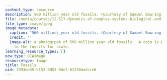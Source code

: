 ```yaml
---
content_type: resource
description: 560 million year old fossils. (Courtesy of Samuel Bowring.)
file: /media/courses/12-517-dynamics-of-complex-systems-biological-and-environmental-coevolution-preceding-the-cambrian-explosion-spring-2005/2993ee35b1529d5394ef61210dadcce6_12-517s05.jpg
file_type: image/jpeg
image_metadata:
  caption: "560 million\_year old fossils. (Courtesy of Samuel Bowring.)"
  credit: ''
  image-alt: a photogrpah of 560 million year old fossils.  A coin is placed next
    to the fossils for scale.
learning_resource_types: []
ocw_type: OCWImage
resourcetype: Image
title: Fossils
uid: 2993ee35-b152-9d53-94ef-61210dadcce6
---
```

